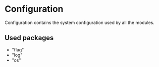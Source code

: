Configuration
=============

Configuration contains the system configuration used by all the modules. 

Used packages
------------

- "flag"
- "log"
- "os"